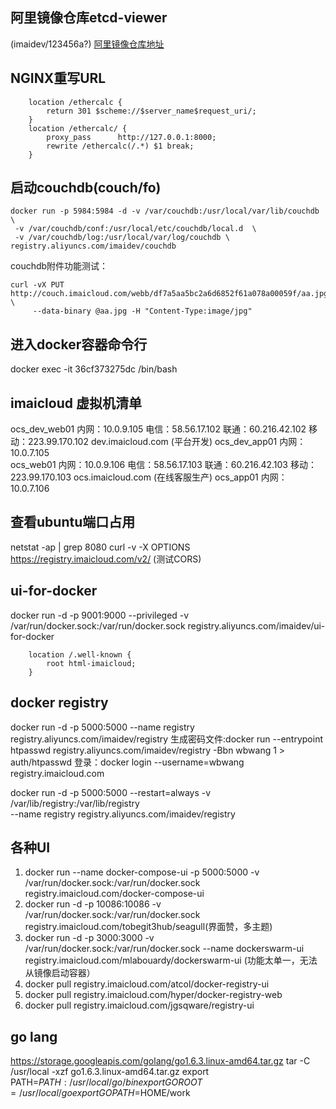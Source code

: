 ## 阿里镜像仓库etcd-viewer
(imaidev/123456a?)
[阿里镜像仓库地址](https://cr.console.aliyun.com/?spm=0.0.0.0.5n07DB#/docker/image/list)   

## NGINX重写URL
```
    location /ethercalc {
        return 301 $scheme://$server_name$request_uri/;
    }
    location /ethercalc/ {
        proxy_pass      http://127.0.0.1:8000;
        rewrite /ethercalc(/.*) $1 break;
    }
```
## 启动couchdb(couch/fo)
```
docker run -p 5984:5984 -d -v /var/couchdb:/usr/local/var/lib/couchdb \
 -v /var/couchdb/conf:/usr/local/etc/couchdb/local.d  \
 -v /var/couchdb/log:/usr/local/var/log/couchdb \
registry.aliyuncs.com/imaidev/couchdb
```
couchdb附件功能测试：
```
curl -vX PUT http://couch.imaicloud.com/webb/df7a5aa5bc2a6d6852f61a078a00059f/aa.jpg \
     --data-binary @aa.jpg -H "Content-Type:image/jpg"
```

## 进入docker容器命令行
docker exec -it 36cf373275dc /bin/bash

## imaicloud 虚拟机清单 
 ocs_dev_web01  内网：10.0.9.105 电信：58.56.17.102 联通：60.216.42.102 移动：223.99.170.102  dev.imaicloud.com  (平台开发)
 ocs_dev_app01  内网：10.0.7.105  
 ocs_web01  内网：10.0.9.106  电信：58.56.17.103 联通：60.216.42.103 移动：223.99.170.103  ocs.imaicloud.com  (在线客服生产) 
 ocs_app01  内网：10.0.7.106 
## 查看ubuntu端口占用
   netstat -ap | grep 8080
   curl -v -X OPTIONS https://registry.imaicloud.com/v2/ (测试CORS)
## ui-for-docker
docker run -d -p 9001:9000 --privileged -v /var/run/docker.sock:/var/run/docker.sock registry.aliyuncs.com/imaidev/ui-for-docker


        location /.well-known {
            root html-imaicloud;
        }
## docker registry
docker run -d -p 5000:5000 --name registry registry.aliyuncs.com/imaidev/registry
生成密码文件:docker run --entrypoint htpasswd registry.aliyuncs.com/imaidev/registry -Bbn wbwang 1 > auth/htpasswd
登录：docker login --username=wbwang registry.imaicloud.com

docker run -d -p 5000:5000 --restart=always -v /var/lib/registry:/var/lib/registry \
--name registry  registry.aliyuncs.com/imaidev/registry
## 各种UI
1. docker run --name docker-compose-ui -p 5000:5000 -v /var/run/docker.sock:/var/run/docker.sock  registry.imaicloud.com/docker-compose-ui
2. docker run -d -p 10086:10086 -v /var/run/docker.sock:/var/run/docker.sock registry.imaicloud.com/tobegit3hub/seagull(界面赞，多主题)
3. docker run -d -p 3000:3000 -v /var/run/docker.sock:/var/run/docker.sock --name dockerswarm-ui   registry.imaicloud.com/mlabouardy/dockerswarm-ui (功能太单一，无法从镜像启动容器）
4. docker pull registry.imaicloud.com/atcol/docker-registry-ui
5. docker pull registry.imaicloud.com/hyper/docker-registry-web
6. docker pull registry.imaicloud.com/jgsqware/registry-ui
 
## go lang
https://storage.googleapis.com/golang/go1.6.3.linux-amd64.tar.gz
tar -C /usr/local -xzf go1.6.3.linux-amd64.tar.gz
export PATH=$PATH:/usr/local/go/bin
export GOROOT=/usr/local/go
export GOPATH=$HOME/work


